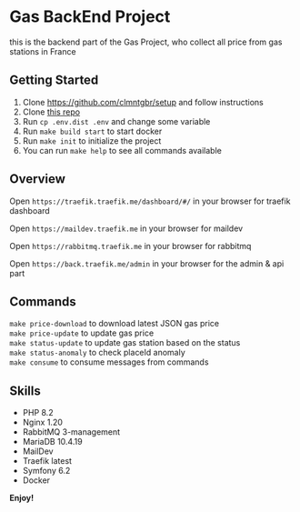 # Gas BackEnd Project

this is the backend part of the Gas Project, who collect all price from gas stations in France

## Getting Started

1. Clone https://github.com/clmntgbr/setup and follow instructions
2. Clone [this repo](https://github.com/clmntgbr/gas_back)
3. Run `cp .env.dist .env` and change some variable
4. Run `make build start` to start docker
5. Run `make init` to initialize the project
6. You can run `make help` to see all commands available

## Overview

Open `https://traefik.traefik.me/dashboard/#/` in your browser for traefik dashboard

Open `https://maildev.traefik.me` in your browser for maildev

Open `https://rabbitmq.traefik.me` in your browser for rabbitmq

Open `https://back.traefik.me/admin` in your browser for the admin & api part

## Commands

`make price-download` to download latest JSON gas price  
`make price-update` to update gas price  
`make status-update` to update gas station based on the status  
`make status-anomaly` to check placeId anomaly  
`make consume` to consume messages from commands  

## Skills

* PHP 8.2
* Nginx 1.20
* RabbitMQ 3-management
* MariaDB 10.4.19
* MailDev
* Traefik latest
* Symfony 6.2
* Docker

**Enjoy!**
